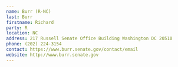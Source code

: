 ```yaml
---
name: Burr (R-NC)
last: Burr
firstname: Richard
party: R
location: NC
address: 217 Russell Senate Office Building Washington DC 20510
phone: (202) 224-3154
contact: https://www.burr.senate.gov/contact/email
website: http://www.burr.senate.gov
---
```

